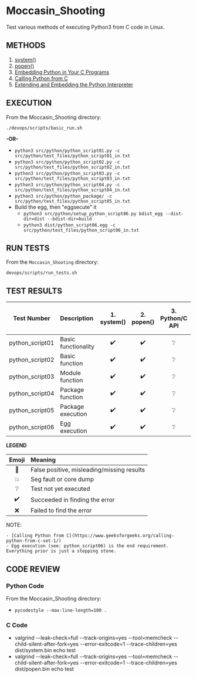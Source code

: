 # Moccasin_Shooting
Test various methods of executing Python3 from C code in Linux.

## METHODS

1. [system()](http://man7.org/linux/man-pages/man3/system.3.html)
2. [popen()](http://man7.org/linux/man-pages/man3/popen.3.html)
3. [Embedding Python in Your C Programs](https://www.linuxjournal.com/article/8497)
4. [Calling Python from C](https://www.geeksforgeeks.org/calling-python-from-c-set-1/)
5. [Extending and Embedding the Python Interpreter](https://docs.python.org/3/extending/)

## EXECUTION

From the Moccasin_Shooting directory:

`./devops/scripts/basic_run.sh`

**-OR-**

* `python3 src/python/python_script01.py -c src/python/test_files/python_script01_in.txt`
* `python3 src/python/python_script02.py -c src/python/test_files/python_script02_in.txt`
* `python3 src/python/python_script03.py -c src/python/test_files/python_script03_in.txt`
* `python3 src/python/python_script04.py -c src/python/test_files/python_script04_in.txt`
* `python3 src/python/python_package/ -c src/python/test_files/python_script05_in.txt`
* Build the egg, then "eggsecute" it
	* `python3 src/python/setup_python_script06.py bdist_egg --dist-dir=dist --bdist-dir=build`
	* `python3 dist/python_script06.egg -c src/python/test_files/python_script06_in.txt`

## RUN TESTS

From the `Moccasin_Shooting` directory:

`devops/scripts/run_tests.sh`

## TEST RESULTS

| Test Number     | Description         | 1. system()        | 2. popen()         | 3. Python/C API | 4. Calling Python from C | 5. Embedding the Python Interpreter |
| :-------------: | :------------------ | :----------------: | :----------------: | :---------------: | :-------------: | :-------------: |
| python_script01 | Basic functionality | :heavy_check_mark: | :heavy_check_mark: | :grey_question:   | :grey_question: | :grey_question: |
| python_script02 | Basic function      | :heavy_check_mark: | :heavy_check_mark: | :grey_question:   | :grey_question: | :grey_question: |
| python_script03 | Module function     | :heavy_check_mark: | :heavy_check_mark: | :grey_question:   | :grey_question: | :grey_question: |
| python_script04 | Package function    | :heavy_check_mark: | :heavy_check_mark: | :grey_question:   | :grey_question: | :grey_question: |
| python_script05 | Package execution   | :heavy_check_mark: | :heavy_check_mark: | :grey_question:   | :grey_question: | :grey_question: |
| python_script06 | Egg execution       | :heavy_check_mark: | :heavy_check_mark: | :grey_question:   | :grey_question: | :grey_question: |

**LEGEND**

| Emoji              | Meaning                                    |
| :----------------: | :----------------------------------------- |
| :anger:            | False positive, misleading/missing results |
| :boom:             | Seg fault or core dump                     |
| :grey_question:    | Test not yet executed                      |
| :heavy_check_mark: | Succeeded in finding the error             |
| :x:                | Failed to find the error                   |

NOTE:

	- [Calling Python from C](https://www.geeksforgeeks.org/calling-python-from-c-set-1/)
	- Egg execution (see: python_script06) is the end requirement.  Everything prior is just a stepping stone.

## CODE REVIEW

### Python Code

From the Moccasin_Shooting directory:

* `pycodestyle --max-line-length=100 .`

### C Code

* valgrind --leak-check=full --track-origins=yes --tool=memcheck --child-silent-after-fork=yes --error-exitcode=1 --trace-children=yes dist/system.bin echo test
* valgrind --leak-check=full --track-origins=yes --tool=memcheck --child-silent-after-fork=yes --error-exitcode=1 --trace-children=yes dist/popen.bin echo test
